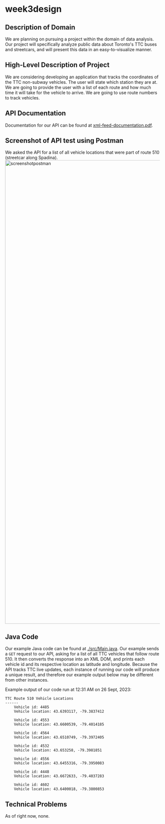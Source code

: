 # week3design

## Description of Domain
We are planning on pursuing a project within the domain of data analysis. Our project will specifically analyze public data about Toronto's TTC buses and streetcars, and will present this data in an easy-to-visualize manner.

## High-Level Description of Project
We are considering developing an application that tracks the coordinates of the TTC non-subway vehicles. The user will state which station they are at. We are going to provide the user with a list of each route and how much time it will take for the vehicle to arrive. We are going to use route numbers to track vehicles.

## API Documentation
Documentation for our API can be found at [xml-feed-documentation.pdf](./xml-feed-documentation.pdf).

## Screenshot of API test using Postman
We asked the API for a list of all vehicle locations that were part of route 510 (streetcar along Spadina).
<img width="1506" alt="screenshotpostman" src="https://github.com/KuzeyOzturac/week3design/assets/69856672/01cb396e-b4b6-4fdb-97a4-fea77b3716bf">

## Java Code
Our example Java code can be found at [./src/Main.java](./src/Main.java). Our example sends a `GET` request to our API, asking for a list of all TTC vehicles that follow route 510. It then converts the response into an XML DOM, and prints each vehicle id and its respective location as latitude and longitude. Because the API tracks TTC live updates, each instance of running our code will produce a unique result, and therefore our example output below may be different from other instances.

Example output of our code run at 12:31 AM on 26 Sept, 2023:

```
TTC Route 510 Vehicle Locations
------
	Vehicle id: 4485
	Vehicle location: 43.6393117, -79.3837412

	Vehicle id: 4553
	Vehicle location: 43.6600539, -79.4014185

	Vehicle id: 4564
	Vehicle location: 43.6510749, -79.3972405

	Vehicle id: 4532
	Vehicle location: 43.653258, -79.3981851

	Vehicle id: 4556
	Vehicle location: 43.6455316, -79.3950083

	Vehicle id: 4448
	Vehicle location: 43.6672633, -79.4037283

	Vehicle id: 4602
	Vehicle location: 43.6400018, -79.3800853
```

## Technical Problems
As of right now, none.
